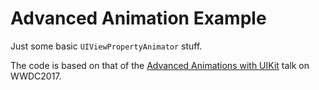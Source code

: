 # Advanced Animation Example

Just some basic `UIViewPropertyAnimator` stuff.

The code is based on that of the [Advanced Animations with UIKit](https://developer.apple.com/videos/play/wwdc2017/230/) talk on WWDC2017.
